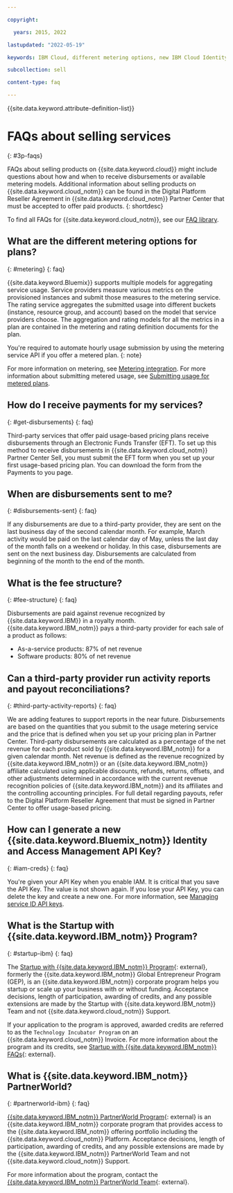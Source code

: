 ```yaml
---

copyright:

  years: 2015, 2022

lastupdated: "2022-05-19"

keywords: IBM Cloud, different metering options, new IBM Cloud Identity, selling products, paid products, payments for third-party products, disbursements, funds

subcollection: sell

content-type: faq

---
```


{{site.data.keyword.attribute-definition-list}}

# FAQs about selling services
{: #3p-faqs}

FAQs about selling products on {{site.data.keyword.cloud}} might include questions about how and when to receive disbursements or available metering models. Additional information about selling products on {{site.data.keyword.cloud_notm}} can be found in the Digital Platform Reseller Agreement in {{site.data.keyword.cloud_notm}} Partner Center that must be accepted to offer paid products.
{: shortdesc}

To find all FAQs for {{site.data.keyword.cloud_notm}}, see our [FAQ library](/docs/faqs).

## What are the different metering options for plans?
{: #metering}
{: faq}

{{site.data.keyword.Bluemix}} supports multiple models for aggregating service usage. Service providers measure various metrics on the provisioned instances and submit those measures to the metering service. The rating service aggregates the submitted usage into different buckets (instance, resource group, and account) based on the model that service providers choose. The aggregation and rating models for all the metrics in a plan are contained in the metering and rating definition documents for the plan.

You're required to automate hourly usage submission by using the metering service API if you offer a metered plan.
{: note}

For more information on metering, see [Metering integration](/docs/sell?topic=sell-meteringintera#meteringintera). For more information about submitting metered usage, see [Submitting usage for metered plans](/docs/sell?topic=sell-submitusage#submitusage).

## How do I receive payments for my services?
{: #get-disbursements}
{: faq}

Third-party services that offer paid usage-based pricing plans receive disbursements through an Electronic Funds Transfer (EFT). To set up this method to receive disbursements in {{site.data.keyword.cloud_notm}} Partner Center Sell, you must submit the EFT form when you set up your first usage-based pricing plan. You can download the form from the Payments to you page.

## When are disbursements sent to me?
{: #disbursements-sent}
{: faq}

If any disbursements are due to a third-party provider, they are sent on the last business day of the second calendar month. For example, March activity would be paid on the last calendar day of May, unless the last day of the month falls on a weekend or holiday. In this case, disbursements are sent on the next business day. Disbursements are calculated from beginning of the month to the end of the month.

## What is the fee structure?
{: #fee-structure}
{: faq}

Disbursements are paid against revenue recognized by {{site.data.keyword.IBM}} in a royalty month. {{site.data.keyword.IBM_notm}} pays a third-party provider for each sale of a product as follows:

* As-a-service products: 87% of net revenue
* Software products: 80% of net revenue

## Can a third-party provider run activity reports and payout reconciliations?
{: #third-party-activity-reports}
{: faq}

We are adding features to support reports in the near future. Disbursements are based on the quantities that you submit to the usage metering service and the price that is defined when you set up your pricing plan in Partner Center. Third-party disbursements are calculated as a percentage of the net revenue for each product sold by {{site.data.keyword.IBM_notm}} for a given calendar month. Net revenue is defined as the revenue recognized by {{site.data.keyword.IBM_notm}} or an {{site.data.keyword.IBM_notm}} affiliate calculated using applicable discounts, refunds, returns, offsets, and other adjustments determined in accordance with the current revenue recognition policies of {{site.data.keyword.IBM_notm}} and its affiliates and the controlling accounting principles. For full detail regarding payouts, refer to the Digital Platform Reseller Agreement that must be signed in Partner Center to offer usage-based pricing.

## How can I generate a new {{site.data.keyword.Bluemix_notm}} Identity and Access Management API Key?
{: #iam-creds}
{: faq}

You're given your API Key when you enable IAM. It is critical that you save the API Key. The value is not shown again. If you lose your API Key, you can delete the key and create a new one. For more information, see [Managing service ID API keys](/docs/account?topic=account-serviceidapikeys). 

## What is the Startup with {{site.data.keyword.IBM_notm}} Program?
{: #startup-ibm}
{: faq}

The [Startup with {{site.data.keyword.IBM_notm}} Program](https://developer.ibm.com/startups/){: external}, formerly the {{site.data.keyword.IBM_notm}} Global Entrepreneur Program (GEP), is an {{site.data.keyword.IBM_notm}} corporate program helps you startup or scale up your business with or without funding. Acceptance decisions, length of participation, awarding of credits, and any possible extensions are made by the Startup with {{site.data.keyword.IBM_notm}} Team and not {{site.data.keyword.cloud_notm}} Support. 

If your application to the program is approved, awarded credits are referred to as the `Technology Incubator Program` on an {{site.data.keyword.cloud_notm}} Invoice. For more information about the program and its credits, see [Startup with {{site.data.keyword.IBM_notm}} FAQs](https://developer.ibm.com/startups/faq){: external}.

## What is {{site.data.keyword.IBM_notm}} PartnerWorld?
{: #partnerworld-ibm}
{: faq}

[{{site.data.keyword.IBM_notm}} PartnerWorld Program](https://www.ibm.com/partnerworld/resources){: external} is an {{site.data.keyword.IBM_notm}} corporate program that provides access to the {{site.data.keyword.IBM_notm}} offering portfolio including the {{site.data.keyword.cloud_notm}} Platform. Acceptance decisions, length of participation, awarding of credits, and any possible extensions are made by the {{site.data.keyword.IBM_notm}} PartnerWorld Team and not {{site.data.keyword.cloud_notm}} Support. 

For more information about the program, contact the [{{site.data.keyword.IBM_notm}} PartnerWorld Team](https://www.ibm.com/partnerworld/resources/support){: external}.

